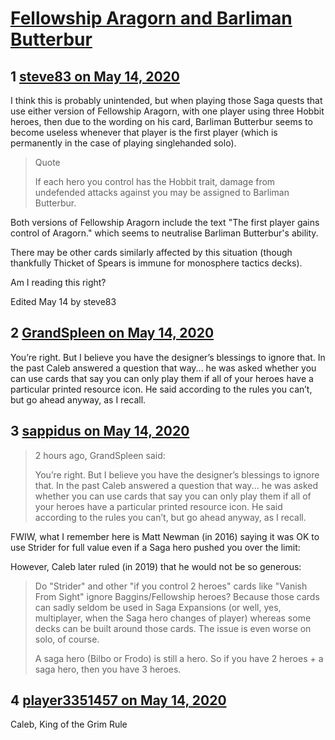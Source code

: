 # [Fellowship Aragorn and Barliman Butterbur](https://community.fantasyflightgames.com/topic/308397-fellowship-aragorn-and-barliman-butterbur/)

## 1 [steve83 on May 14, 2020](https://community.fantasyflightgames.com/topic/308397-fellowship-aragorn-and-barliman-butterbur/?do=findComment&comment=3939343)

I think this is probably unintended, but when playing those Saga quests that use either version of Fellowship Aragorn, with one player using three Hobbit heroes, then due to the wording on his card, Barliman Butterbur seems to become useless whenever that player is the first player (which is permanently in the case of playing singlehanded solo).

> Quote
> 
> If each hero you control has the Hobbit trait, damage from undefended attacks against you may be assigned to Barliman Butterbur.

Both versions of Fellowship Aragorn include the text "The first player gains control of Aragorn." which seems to neutralise Barliman Butterbur's ability.

There may be other cards similarly affected by this situation (though thankfully Thicket of Spears is immune for monosphere tactics decks).

Am I reading this right?

Edited May 14 by steve83

## 2 [GrandSpleen on May 14, 2020](https://community.fantasyflightgames.com/topic/308397-fellowship-aragorn-and-barliman-butterbur/?do=findComment&comment=3939405)

You’re right. But I believe you have the designer’s blessings to ignore that. In the past Caleb answered a question that way... he was asked whether you can use cards that say you can only play them if all of your heroes have a particular printed resource icon. He said according to the rules you can’t, but go ahead anyway, as I recall. 

## 3 [sappidus on May 14, 2020](https://community.fantasyflightgames.com/topic/308397-fellowship-aragorn-and-barliman-butterbur/?do=findComment&comment=3939477)

> 2 hours ago, GrandSpleen said:
> 
> You’re right. But I believe you have the designer’s blessings to ignore that. In the past Caleb answered a question that way... he was asked whether you can use cards that say you can only play them if all of your heroes have a particular printed resource icon. He said according to the rules you can’t, but go ahead anyway, as I recall. 

FWIW, what I remember here is Matt Newman (in 2016) saying it was OK to use Strider for full value even if a Saga hero pushed you over the limit:

However, Caleb later ruled (in 2019) that he would not be so generous:



> Do "Strider" and other "if you control 2 heroes" cards like "Vanish From Sight" ignore Baggins/Fellowship heroes? Because those cards can sadly seldom be used in Saga Expansions (or well, yes, multiplayer, when the Saga hero changes of player) whereas some decks can be built around those cards. The issue is even worse on solo, of course.
> 
> A saga hero (Bilbo or Frodo) is still a hero. So if you have 2 heroes + a saga hero, then you have 3 heroes.



## 4 [player3351457 on May 14, 2020](https://community.fantasyflightgames.com/topic/308397-fellowship-aragorn-and-barliman-butterbur/?do=findComment&comment=3939612)

Caleb, King of the Grim Rule

